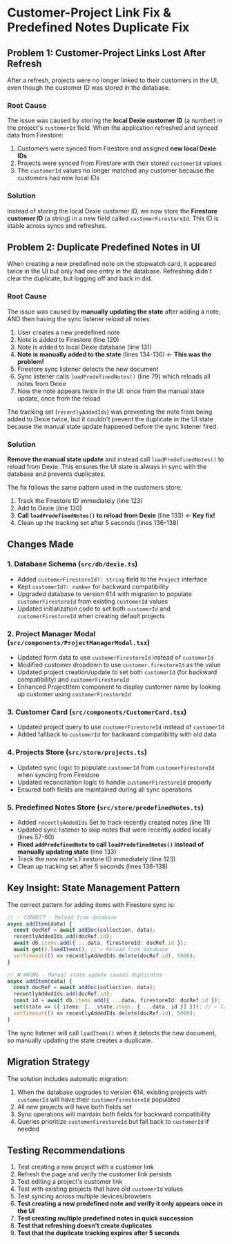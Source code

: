 # Customer-Project Link Fix & Predefined Notes Duplicate Fix

## Problem 1: Customer-Project Links Lost After Refresh
After a refresh, projects were no longer linked to their customers in the UI, even though the customer ID was stored in the database.

### Root Cause
The issue was caused by storing the **local Dexie customer ID** (a number) in the project's `customerId` field. When the application refreshed and synced data from Firestore:

1. Customers were synced from Firestore and assigned **new local Dexie IDs**
2. Projects were synced from Firestore with their stored `customerId` values
3. The `customerId` values no longer matched any customer because the customers had new local IDs

### Solution
Instead of storing the local Dexie customer ID, we now store the **Firestore customer ID** (a string) in a new field called `customerFirestoreId`. This ID is stable across syncs and refreshes.

## Problem 2: Duplicate Predefined Notes in UI
When creating a new predefined note on the stopwatch card, it appeared twice in the UI but only had one entry in the database. Refreshing didn't clear the duplicate, but logging off and back in did.

### Root Cause
The issue was caused by **manually updating the state** after adding a note, AND then having the sync listener reload all notes:

1. User creates a new predefined note
2. Note is added to Firestore (line 120)
3. Note is added to local Dexie database (line 131)
4. **Note is manually added to the state** (lines 134-136) ← **This was the problem!**
5. Firestore sync listener detects the new document
6. Sync listener calls `loadPredefinedNotes()` (line 79) which reloads all notes from Dexie
7. Now the note appears twice in the UI: once from the manual state update, once from the reload

The tracking set (`recentlyAddedIds`) was preventing the note from being added to Dexie twice, but it couldn't prevent the duplicate in the UI state because the manual state update happened before the sync listener fired.

### Solution
**Remove the manual state update** and instead call `loadPredefinedNotes()` to reload from Dexie. This ensures the UI state is always in sync with the database and prevents duplicates.

The fix follows the same pattern used in the customers store:
1. Track the Firestore ID immediately (line 123)
2. Add to Dexie (line 130)
3. **Call `loadPredefinedNotes()` to reload from Dexie** (line 133) ← **Key fix!**
4. Clean up the tracking set after 5 seconds (lines 136-138)

## Changes Made

### 1. Database Schema (`src/db/dexie.ts`)
- Added `customerFirestoreId?: string` field to the `Project` interface
- Kept `customerId?: number` for backward compatibility
- Upgraded database to version 614 with migration to populate `customerFirestoreId` from existing `customerId` values
- Updated initialization code to set both `customerId` and `customerFirestoreId` when creating default projects

### 2. Project Manager Modal (`src/components/ProjectManagerModal.tsx`)
- Updated form data to use `customerFirestoreId` instead of `customerId`
- Modified customer dropdown to use `customer.firestoreId` as the value
- Updated project creation/update to set both `customerId` (for backward compatibility) and `customerFirestoreId`
- Enhanced ProjectItem component to display customer name by looking up customer using `customerFirestoreId`

### 3. Customer Card (`src/components/CustomerCard.tsx`)
- Updated project query to use `customerFirestoreId` instead of `customerId`
- Added fallback to `customerId` for backward compatibility with old data

### 4. Projects Store (`src/store/projects.ts`)
- Updated sync logic to populate `customerId` from `customerFirestoreId` when syncing from Firestore
- Updated reconciliation logic to handle `customerFirestoreId` properly
- Ensured both fields are maintained during all sync operations

### 5. Predefined Notes Store (`src/store/predefinedNotes.ts`)
- Added `recentlyAddedIds` Set to track recently created notes (line 11)
- Updated sync listener to skip notes that were recently added locally (lines 57-60)
- **Fixed `addPredefinedNote` to call `loadPredefinedNotes()` instead of manually updating state** (line 133)
- Track the new note's Firestore ID immediately (line 123)
- Clean up tracking set after 5 seconds (lines 136-138)

## Key Insight: State Management Pattern

The correct pattern for adding items with Firestore sync is:

```typescript
// ✅ CORRECT - Reload from database
async addItem(data) {
  const docRef = await addDoc(collection, data);
  recentlyAddedIds.add(docRef.id);
  await db.items.add({ ...data, firestoreId: docRef.id });
  await get().loadItems(); // ← Reload from database
  setTimeout(() => recentlyAddedIds.delete(docRef.id), 5000);
}

// ❌ WRONG - Manual state update causes duplicates
async addItem(data) {
  const docRef = await addDoc(collection, data);
  recentlyAddedIds.add(docRef.id);
  const id = await db.items.add({ ...data, firestoreId: docRef.id });
  set(state => ({ items: [...state.items, { ...data, id }] })); // ← Causes duplicates!
  setTimeout(() => recentlyAddedIds.delete(docRef.id), 5000);
}
```

The sync listener will call `loadItems()` when it detects the new document, so manually updating the state creates a duplicate.

## Migration Strategy
The solution includes automatic migration:
1. When the database upgrades to version 614, existing projects with `customerId` will have their `customerFirestoreId` populated
2. All new projects will have both fields set
3. Sync operations will maintain both fields for backward compatibility
4. Queries prioritize `customerFirestoreId` but fall back to `customerId` if needed

## Testing Recommendations
1. Test creating a new project with a customer link
2. Refresh the page and verify the customer link persists
3. Test editing a project's customer link
4. Test with existing projects that have old `customerId` values
5. Test syncing across multiple devices/browsers
6. **Test creating a new predefined note and verify it only appears once in the UI**
7. **Test creating multiple predefined notes in quick succession**
8. **Test that refreshing doesn't create duplicates**
9. **Test that the duplicate tracking expires after 5 seconds**
